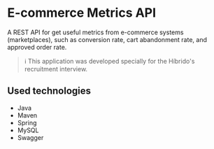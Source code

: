 # E-commerce Metrics API

A REST API for get useful metrics from e-commerce systems (marketplaces), such as conversion rate, cart abandonment rate, and approved order rate.

> :information_source: This application was developed specially for the Híbrido's recruitment interview.

## Used technologies
- Java
- Maven
- Spring
- MySQL
- Swagger
